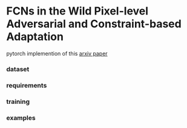 # FCNs in the Wild Pixel-level Adversarial and Constraint-based Adaptation

pytorch implemention of this [arxiv paper](https://arxiv.org/abs/1612.02649)

### dataset

### requirements 

### training

### examples